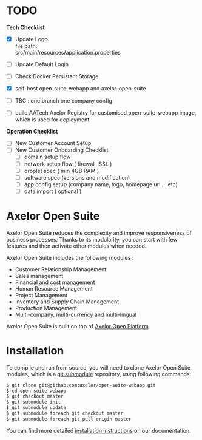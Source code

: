 # TODO

**Tech Checklist**

- [x] Update Logo
      <br>file path:
      <br>src/main/resources/application.properties

- [ ] Update Default Login
- [ ] Check Docker Persistant Storage
- [x] self-host open-suite-webapp and axelor-open-suite
- [ ] TBC : one branch one company config
- [ ] build AATech Axelor Registry for customised open-suite-webapp image, which is used for deployment

**Operation Checklist**

- [ ] New Customer Account Setup
- [ ] New Customer Onboarding Checklist
  - [ ] domain setup flow
  - [ ] network setup flow ( firewall, SSL )
  - [ ] droplet spec ( min 4GB RAM )
  - [ ] software spec (versions and modification)
  - [ ] app config setup (company name, logo, homepage url ... etc)
  - [ ] data import ( optional )

# Axelor Open Suite

Axelor Open Suite reduces the complexity and improve responsiveness of business processes. Thanks to its modularity, you can start with few features and then activate other modules when needed.

Axelor Open Suite includes the following modules :

- Customer Relationship Management
- Sales management
- Financial and cost management
- Human Resource Management
- Project Management
- Inventory and Supply Chain Management
- Production Management
- Multi-company, multi-currency and multi-lingual

Axelor Open Suite is built on top of [Axelor Open Platform](https://github.com/axelor/axelor-open-platform)

# Installation

To compile and run from source, you will need to clone Axelor Open Suite modules, which is a
[git submodule](https://git-scm.com/book/en/v2/Git-Tools-Submodules) repository, using following commands:

```bash
$ git clone git@github.com:axelor/open-suite-webapp.git
$ cd open-suite-webapp
$ git checkout master
$ git submodule init
$ git submodule update
$ git submodule foreach git checkout master
$ git submodule foreach git pull origin master
```

You can find more detailed [installation instructions](https://docs.axelor.com/abs/5.0/install/index.html) on our documentation.
